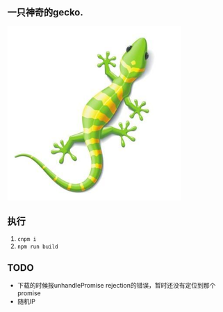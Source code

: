 ## 一只神奇的gecko.
![gecko](./gecko.jpg)
## 执行
1. `cnpm i`
2. `npm run build`

## TODO
- 下载的时候报unhandlePromise rejection的错误，暂时还没有定位到那个promise 
- 随机IP
